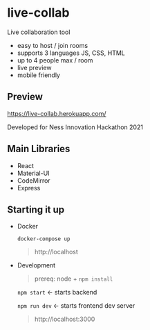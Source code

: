 # live-collab

Live collaboration tool

- easy to host / join rooms
- supports 3 languages JS, CSS, HTML
- up to 4 people max / room
- live preview
- mobile friendly

## Preview

https://live-collab.herokuapp.com/

Developed for Ness Innovation Hackathon 2021

## Main Libraries

- React
- Material-UI
- CodeMirror
- Express

## Starting it up

- Docker

  `docker-compose up`

  > http://localhost

- Development

  > prereq: node + `npm install`

  `npm start` <- starts backend

  `npm run dev` <- starts frontend dev server

  > http://localhost:3000
